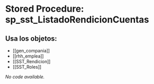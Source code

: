 # Stored Procedure: sp_sst_ListadoRendicionCuentas

## Usa los objetos:
- [[gen_compania]]
- [[rhh_emplea]]
- [[SST_Rendicion]]
- [[SST_Roles]]

*No code available.*
